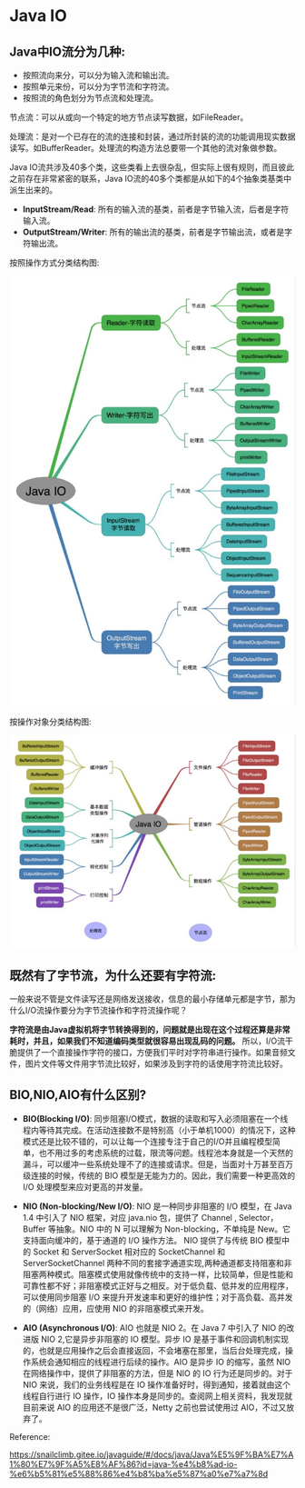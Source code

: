 # Java IO

## Java中IO流分为几种:

* 按照流向来分，可以分为输入流和输出流。
* 按照单元来份，可以分为字节流和字符流。
* 按照流的角色划分为节点流和处理流。

节点流：可以从或向一个特定的地方节点读写数据，如FileReader。

处理流：是对一个已存在的流的连接和封装，通过所封装的流的功能调用现实数据读写。如BufferReader。处理流的构造方法总要带一个其他的流对象做参数。

Java IO流共涉及40多个类，这些类看上去很杂乱，但实际上很有规则，而且彼此之前存在非常紧密的联系，Java IO流的40多个类都是从如下的4个抽象类基类中派生出来的。

* **InputStream/Read**: 所有的输入流的基类，前者是字节输入流，后者是字符输入流。
* **OutputStream/Writer**: 所有的输出流的基类，前者是字节输出流，或者是字符输出流。

按照操作方式分类结构图:

![io1](/Java/images/io/io_1.png)

按操作对象分类结构图:

![io2](/Java/images/io/io2.png)

## 既然有了字节流，为什么还要有字符流:

一般来说不管是文件读写还是网络发送接收，信息的最小存储单元都是字节，那为什么I/O流操作要分为字节流操作和字符流操作呢？

**字符流是由Java虚拟机将字节转换得到的，问题就是出现在这个过程还算是非常耗时，并且，如果我们不知道编码类型就很容易出现乱码的问题。** 所以，I/O流干脆提供了一个直接操作字符的接口，方便我们平时对字符串进行操作。如果音频文件，图片文件等文件用字节流比较好，如果涉及到字符的话使用字符流比较好。

## BIO,NIO,AIO有什么区别?

* **BIO(Blocking I/O)**: 同步阻塞I/O模式，数据的读取和写入必须阻塞在一个线程内等待其完成。在活动连接数不是特别高（小于单机1000）的情况下，这种模式还是比较不错的，可以让每一个连接专注于自己的I/O并且编程模型简单，也不用过多的考虑系统的过载，限流等问题。线程池本身就是一个天然的漏斗，可以缓冲一些系统处理不了的连接或请求。但是，当面对十万甚至百万级连接的时候，传统的 BIO 模型是无能为力的。因此，我们需要一种更高效的 I/O 处理模型来应对更高的并发量。

* **NIO (Non-blocking/New I/O)**: NIO 是一种同步非阻塞的 I/O 模型，在 Java 1.4 中引入了 NIO 框架，对应 java.nio 包，提供了 Channel , Selector，Buffer 等抽象。NIO 中的 N 可以理解为 Non-blocking，不单纯是 New。它支持面向缓冲的，基于通道的 I/O 操作方法。 NIO 提供了与传统 BIO 模型中的 Socket 和 ServerSocket 相对应的 SocketChannel 和 ServerSocketChannel 两种不同的套接字通道实现,两种通道都支持阻塞和非阻塞两种模式。阻塞模式使用就像传统中的支持一样，比较简单，但是性能和可靠性都不好；非阻塞模式正好与之相反。对于低负载、低并发的应用程序，可以使用同步阻塞 I/O 来提升开发速率和更好的维护性；对于高负载、高并发的（网络）应用，应使用 NIO 的非阻塞模式来开发。

* **AIO (Asynchronous I/O)**: AIO 也就是 NIO 2。在 Java 7 中引入了 NIO 的改进版 NIO 2,它是异步非阻塞的 IO 模型。异步 IO 是基于事件和回调机制实现的，也就是应用操作之后会直接返回，不会堵塞在那里，当后台处理完成，操作系统会通知相应的线程进行后续的操作。AIO 是异步 IO 的缩写，虽然 NIO 在网络操作中，提供了非阻塞的方法，但是 NIO 的 IO 行为还是同步的。对于 NIO 来说，我们的业务线程是在 IO 操作准备好时，得到通知，接着就由这个线程自行进行 IO 操作，IO 操作本身是同步的。查阅网上相关资料，我发现就目前来说 AIO 的应用还不是很广泛，Netty 之前也尝试使用过 AIO，不过又放弃了。



Reference:

https://snailclimb.gitee.io/javaguide/#/docs/java/Java%E5%9F%BA%E7%A1%80%E7%9F%A5%E8%AF%86?id=java-%e4%b8%ad-io-%e6%b5%81%e5%88%86%e4%b8%ba%e5%87%a0%e7%a7%8d
